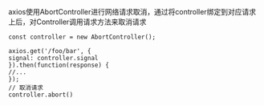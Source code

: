 axios使用AbortController进行网络请求取消，通过将controller绑定到对应请求上后，对Controller调用请求方法来取消请求
```
const controller = new AbortController();  
  
axios.get('/foo/bar', {  
signal: controller.signal  
}).then(function(response) {  
//...  
});  
// 取消请求  
controller.abort()
```